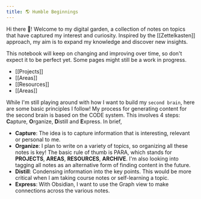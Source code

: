 ```yaml
---
title: 🌎 Humble Beginnings
---
```


Hi there 👋! Welcome to my digital garden, a collection of notes on topics that have captured my interest and curiosity. Inspired by the [[Zettelkasten]] approach, my aim is to expand my knowledge and discover new insights.

This notebook will keep on changing and improving over time, so don't expect it to be perfect yet. Some pages might still be a work in progress.

- [[Projects]]
- [[Areas]]
- [[Resources]]
- [[Areas]]

While I'm still playing around with how I want to build my `second brain`, here are some basic principles I follow! My process for generating content for the second brain is based on the CODE system. This involves 4 steps: **C**apture, **O**rganize, **D**istill and **E**xpress. In brief,

- **Capture**: The idea is to capture information that is interesting, relevant or personal to me.
- **Organize**: I plan to write on a variety of topics, so organizing all these notes is key! The basic rule of thumb is PARA, which stands for **PROJECTS**, **AREAS**, **RESOURCES**, **ARCHIVE**. I'm also looking into tagging all notes as an alternative form of finding content in the future.
- **Distill**: Condensing information into the key points. This would be more critical when I am taking course notes or self-learning a topic.
- **Express**: With Obsidian, I want to use the Graph view to make connections across the various notes.

